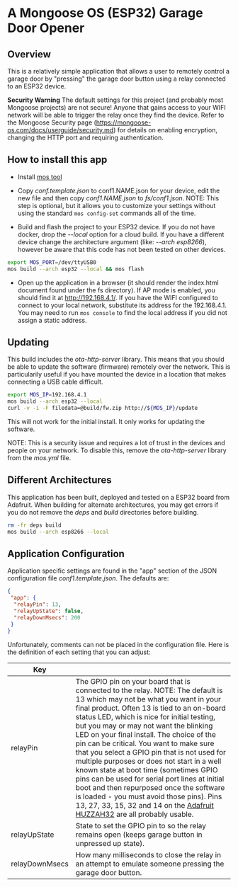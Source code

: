 # A Mongoose OS (ESP32) Garage Door Opener

## Overview

This is a relatively simple application that allows a user to remotely
control a garage door by "pressing" the garage door button using a
relay connected to an ESP32 device.

**Security Warning** The default settings for this project (and
probably most Mongoose projects) are not secure!  Anyone that gains
access to your WIFI network will be able to trigger the relay once
they find the device. Refer to the Mongoose Security page
(https://mongoose-os.com/docs/userguide/security.md) for details on
enabling encryption, changing the HTTP port and requiring
authentication.

## How to install this app

- Install [mos tool](https://mongoose-os.com/software.html)

- Copy *conf.template.json* to conf1.NAME.json for your device, edit the
  new file and then copy *conf1.NAME.json* to *fs/conf1.json*. NOTE: This
  step is optional, but it allows you to customize your settings
  without using the standard `mos config-set` commands all of the
  time.

- Build and flash the project to your ESP32 device. If you do not have
  docker, drop the *--local* option for a cloud build. If you have a
  different device change the architecture argument (like: *--arch
  esp8266*), however be aware that this code has not been tested on
  other devices.

```sh
export MOS_PORT=/dev/ttyUSB0
mos build --arch esp32 --local && mos flash
```

- Open up the application in a browser (it should render the
  index.html document found under the fs directory). If AP mode is
  enabled, you should find it at http://192.168.4.1/. If you have the
  WIFI configured to connect to your local network, substitute its
  address for the 192.168.4.1. You may need to run `mos console` to
  find the local address if you did not assign a static address.

## Updating

This build includes the *ota-http-server* library. This means that you
should be able to update the software (firmware) remotely over the
network. This is particularily useful if you have mounted the device
in a location that makes connecting a USB cable difficult.

```sh
export MOS_IP=192.168.4.1
mos build --arch esp32 --local
curl -v -i -F filedata=@build/fw.zip http://${MOS_IP}/update
```

This will not work for the initial install. It only works for updating
the software.

NOTE: This is a security issue and requires a lot of trust in the
devices and people on your network. To disable this, remove the
*ota-http-server* library from the *mos.yml* file.

## Different Architectures

This application has been built, deployed and tested on a ESP32 board
from Adafruit. When building for alternate architectures, you may get
errors if you do not remove the *deps* and *build* directories before
building.

```sh
rm -fr deps build
mos build --arch esp8266 --local
```

## Application Configuration

Application specific settings are found in the "app" section of
the JSON configuration file *conf1.template.json*. The defaults are:

```json
{
 "app": {
  "relayPin": 13,
  "relayUpState": false,
  "relayDownMsecs": 200
 }
}
```

Unfortunately, comments can not be placed in the configuration file. Here is the definition of each setting that you can adjust:

| Key            |                                                            |
| -------------- | -----------------------------------------------------------|
| relayPin       | The GPIO pin on your board that is connected to the relay. NOTE: The default is 13 which may not be what you want in your final product. Often 13 is tied to an on-board status LED, which is nice for initial testing, but you may or may not want the blinking LED on your final install. The choice of the pin can be critical. You want to make sure that you select a GPIO pin that is not used for multiple purposes or does not start in a well known state at boot time (sometimes GPIO pins can be used for serial port lines at initial boot and then repurposed once the software is loaded - you must avoid those pins). Pins 13, 27, 33, 15, 32 and 14 on the [Adafruit HUZZAH32](https://learn.adafruit.com/adafruit-huzzah32-esp32-feather/pinouts) are all probably usable. |
| relayUpState   | State to set the GPIO pin to so the relay remains open (keeps garage button in unpressed up state). |
| relayDownMsecs | How many milliseconds to close the relay in an attempt to emulate someone pressing the garage door button. |
